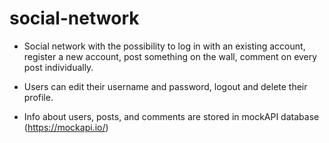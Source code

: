 # social-network

- Social network with the possibility to log in with an existing account, register a new account, post something on the wall, comment on every post individually.

- Users can edit their username and password, logout and delete their profile.

- Info about users, posts, and comments are stored in mockAPI database (https://mockapi.io/)
